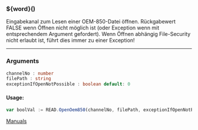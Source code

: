 ﻿### ${word}()
Eingabekanal zum Lesen einer OEM-850-Datei öffnen. Rückgabewert FALSE wenn Öffnen nicht möglich ist (oder Exception wenn mit entsprechendem Argument gefordert). Wenn Öffnen abhängig File-Security nicht erlaubt ist, führt dies immer zu einer Exception!

----

### Arguments
```ts
channelNo : number
filePath : string
exceptionIfOpenNotPossible : boolean default: 0
```
#### Usage:
```ts
var boolVal := READ.OpenOem850(channelNo, filePath, exceptionIfOpenNotPossible)
```

[Manuals](https://manuals.opacc.ch/docs/doku2401/F-Script/ScriptBlockFunc.READ.OpenOem850.html)
